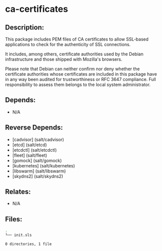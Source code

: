 # ca-certificates

## Description:

This package includes PEM files of CA certificates to allow SSL-based applications to check for the authenticity of SSL connections.

It includes, among others, certificate authorities used by the Debian infrastructure and those shipped with Mozilla's browsers.

Please note that Debian can neither confirm nor deny whether the certificate authorities whose certificates are included in this package have in any way been audited for trustworthiness or RFC 3647 compliance. Full responsibility to assess them belongs to the local system administrator.

## Depends:

  -  N/A

## Reverse Depends:

  -  [cadvisor] (salt/cadvisor)
  -  [etcd] (salt/etcd)
  -  [etcdctl] (salt/etcdctl)
  -  [fleet] (salt/fleet)
  -  [gomock] (salt/gomock)
  -  [kubernetes] (salt/kubernetes)
  -  [libswarm] (salt/libswarm)
  -  [skydns2] (salt/skydns2)

## Relates:

  -  N/A

## Files:

```bash
.
└── init.sls

0 directories, 1 file
```
